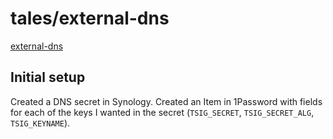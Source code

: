 # tales/external-dns

[external-dns](https://github.com/kubernetes-sigs/external-dns)

## Initial setup

Created a DNS secret in Synology. Created an Item in 1Password with fields for each of the
keys I wanted in the secret (`TSIG_SECRET`, `TSIG_SECRET_ALG`, `TSIG_KEYNAME`).

